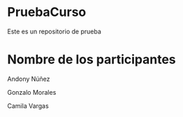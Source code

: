 # PruebaCurso

Este es un repositorio de prueba

# Nombre de los participantes

Andony Núñez

Gonzalo Morales

Camila Vargas